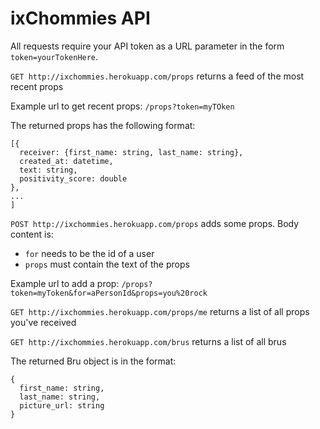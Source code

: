 ixChommies API
======

All requests require your API token as a URL parameter in the form `token=yourTokenHere`.

`GET http://ixchommies.herokuapp.com/props` returns a feed of the most recent props

Example url to get recent props: `/props?token=myTOken`

The returned props has the following format:
```
[{
  receiver: {first_name: string, last_name: string},
  created_at: datetime,
  text: string,
  positivity_score: double
},
...
]
```

`POST http://ixchommies.herokuapp.com/props` adds some props. Body content is:
  - `for` needs to be the id of a user
  - `props` must contain the text of the props

Example url to add a prop: `/props?token=myToken&for=aPersonId&props=you%20rock`

`GET http://ixchommies.herokuapp.com/props/me` returns a list of all props you've received

`GET http://ixchommies.herokuapp.com/brus` returns a list of all brus

The returned Bru object is in the format:
```
{
  first_name: string,
  last_name: string,
  picture_url: string
}
```

